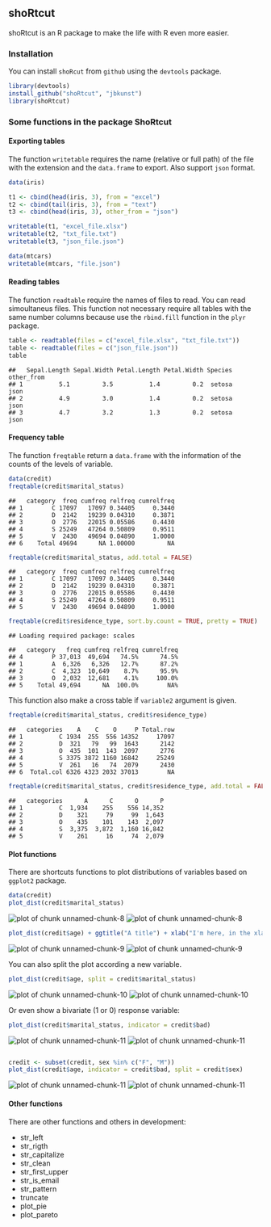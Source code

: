 ## shoRtcut

shoRtcut is an R package to make the life with R even more easier.

### Installation

You can install `shoRcut` from `github` using the `devtools` package.







```r
library(devtools)
install_github("shoRtcut", "jbkunst")
library(shoRtcut)
```



### Some functions in the package ShoRtcut


#### Exporting tables

The function `writetable` requires the name (relative or full path) of the file with the extension and the `data.frame` to export. Also support `json` format.


```r
data(iris)

t1 <- cbind(head(iris, 3), from = "excel")
t2 <- cbind(tail(iris, 3), from = "text")
t3 <- cbind(head(iris, 3), other_from = "json")

writetable(t1, "excel_file.xlsx")
writetable(t2, "txt_file.txt")
writetable(t3, "json_file.json")
```




```r
data(mtcars)
writetable(mtcars, "file.json")
```


#### Reading tables

The function `readtable` require the names of files to read. You can read simoultaneus files. This function not necessary require all tables with the same number columns because use the `rbind.fill` function in the `plyr` package.



```r
table <- readtable(files = c("excel_file.xlsx", "txt_file.txt"))
table <- readtable(files = c("json_file.json"))
table
```

```
##   Sepal.Length Sepal.Width Petal.Length Petal.Width Species other_from
## 1          5.1         3.5          1.4         0.2  setosa       json
## 2          4.9         3.0          1.4         0.2  setosa       json
## 3          4.7         3.2          1.3         0.2  setosa       json
```



#### Frequency table

The function `freqtable` return a `data.frame` with the information of the counts of the levels of variable.


```r
data(credit)
freqtable(credit$marital_status)
```

```
##   category  freq cumfreq relfreq cumrelfreq
## 1        C 17097   17097 0.34405     0.3440
## 2        D  2142   19239 0.04310     0.3871
## 3        O  2776   22015 0.05586     0.4430
## 4        S 25249   47264 0.50809     0.9511
## 5        V  2430   49694 0.04890     1.0000
## 6    Total 49694      NA 1.00000         NA
```

```r
freqtable(credit$marital_status, add.total = FALSE)
```

```
##   category  freq cumfreq relfreq cumrelfreq
## 1        C 17097   17097 0.34405     0.3440
## 2        D  2142   19239 0.04310     0.3871
## 3        O  2776   22015 0.05586     0.4430
## 4        S 25249   47264 0.50809     0.9511
## 5        V  2430   49694 0.04890     1.0000
```

```r
freqtable(credit$residence_type, sort.by.count = TRUE, pretty = TRUE)
```

```
## Loading required package: scales
```

```
##   category   freq cumfreq relfreq cumrelfreq
## 4        P 37,013  49,694   74.5%      74.5%
## 1        A  6,326   6,326   12.7%      87.2%
## 2        C  4,323  10,649    8.7%      95.9%
## 3        O  2,032  12,681    4.1%     100.0%
## 5    Total 49,694      NA  100.0%        NA%
```


This function also make a cross table if `variable2` argument is given.


```r
freqtable(credit$marital_status, credit$residence_type)
```

```
##   categories    A    C    O     P Total.row
## 1          C 1934  255  556 14352     17097
## 2          D  321   79   99  1643      2142
## 3          O  435  101  143  2097      2776
## 4          S 3375 3872 1160 16842     25249
## 5          V  261   16   74  2079      2430
## 6  Total.col 6326 4323 2032 37013        NA
```

```r
freqtable(credit$marital_status, credit$residence_type, add.total = FALSE, pretty = TRUE)
```

```
##   categories      A      C      O      P
## 1          C  1,934    255    556 14,352
## 2          D    321     79     99  1,643
## 3          O    435    101    143  2,097
## 4          S  3,375  3,872  1,160 16,842
## 5          V    261     16     74  2,079
```



#### Plot functions

There are shortcuts functions to plot distributions of variables based on `ggplot2` package.


```r
data(credit)
plot_dist(credit$marital_status)
```

![plot of chunk unnamed-chunk-8](figure/unnamed-chunk-81.png) ![plot of chunk unnamed-chunk-8](figure/unnamed-chunk-82.png) 



```r
plot_dist(credit$age) + ggtitle("A title") + xlab("I'm here, in the xlab")
```

![plot of chunk unnamed-chunk-9](figure/unnamed-chunk-91.png) ![plot of chunk unnamed-chunk-9](figure/unnamed-chunk-92.png) 


You can also split the plot according a new variable.

```r
plot_dist(credit$age, split = credit$marital_status)
```

![plot of chunk unnamed-chunk-10](figure/unnamed-chunk-101.png) ![plot of chunk unnamed-chunk-10](figure/unnamed-chunk-102.png) 


Or even show a bivariate (1 or 0) response variable:

```r
plot_dist(credit$marital_status, indicator = credit$bad)
```

![plot of chunk unnamed-chunk-11](figure/unnamed-chunk-111.png) ![plot of chunk unnamed-chunk-11](figure/unnamed-chunk-112.png) 

```r

credit <- subset(credit, sex %in% c("F", "M"))
plot_dist(credit$age, indicator = credit$bad, split = credit$sex)
```

![plot of chunk unnamed-chunk-11](figure/unnamed-chunk-113.png) ![plot of chunk unnamed-chunk-11](figure/unnamed-chunk-114.png) 


#### Other functions
There are other functions and others in development:
* str_left
* str_rigth
* str_capitalize
* str_clean
* str_first_upper
* str_is_email
* str_pattern
* truncate
* plot_pie
* plot_pareto
